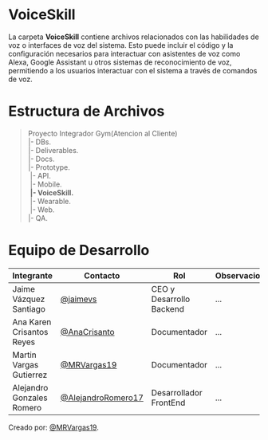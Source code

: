    # VoiceSkill
La carpeta **VoiceSkill** contiene archivos relacionados con las habilidades de voz o interfaces de voz del sistema. Esto puede incluir el código y la configuración necesarios para interactuar con asistentes de voz como Alexa, Google Assistant u otros sistemas de reconocimiento de voz, permitiendo a los usuarios interactuar con el sistema a través de comandos de voz.

# Estructura de Archivos
>Proyecto Integrador Gym(Atencion al Cliente)<br>
>|- DBs.<br>
>|- Deliverables.<br>
>|- Docs.<br>
>|- Prototype.<br>
>&nbsp;|- API.<br>
>&nbsp;|- Mobile.<br>
>&nbsp;**|- VoiceSkill.**<br>
>&nbsp;|- Wearable.<br>
>&nbsp;|- Web.<br>
>|- QA.<br>

# Equipo de Desarrollo

|Integrante|Contacto|Rol|Observaciones|
|----------|--------|---|-------------|
|Jaime Vázquez Santiago|[@jaimevs](https://github.com/jaimevs)|CEO y Desarrollo Backend|...|
|Ana Karen Crisantos Reyes|[@AnaCrisanto](https://github.com/AnaCrisanto)|Documentador|...|
|Martin Vargas Gutierrez|[@MRVargas19](https://github.com/MRVargas19)|Documentador|...|
|Alejandro Gonzales Romero|[@AlejandroRomero17](https://github.com/AlejandroRomero17)|Desarrollador FrontEnd|...|

Creado por: [@MRVargas19](https://github.com/MRVargas19).

